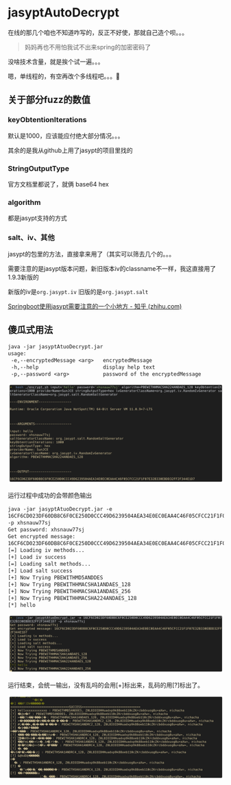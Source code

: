 # jasyptAutoDecrypt

在线的那几个咱也不知道咋写的，反正不好使，那就自己造个呗。。。

> 妈妈再也不用怕我试不出来spring的加密密码了

没啥技术含量，就是挨个试一遍。。。

嗯，单线程的，有空再改个多线程吧。。。🤡

## 关于部分fuzz的数值

### keyObtentionIterations

默认是1000，应该能应付绝大部分情况。。。

其余的是我从github上用了jasypt的项目里找的

### StringOutputType

官方文档里都说了，就俩 base64 hex

### algorithm

都是jasypt支持的方式

### salt、iv、其他

jasypt的包里的方法，直接拿来用了（其实可以筛去几个的。。。

需要注意的是jasypt版本问题，新旧版本iv的classname不一样，我这直接用了1.9.3新版的

新版的iv是`org.jasypt.iv` 旧版的是`org.jasypt.salt`

[Springboot使用jasypt需要注意的一个小地方 - 知乎 (zhihu.com)](https://zhuanlan.zhihu.com/p/347135701)

## 傻瓜式用法

```
java -jar jasyptAtuoDecrypt.jar
usage:
 -e,--encryptedMessage <arg>   encryptedMessage
 -h,--help                     display help text
 -p,--password <arg>           password of the encryptedMessage
```

![image-20220131041634355](Readme_resource/image-20220131041634355.png)

运行过程中成功的会带颜色输出

```
java -jar jasyptAtuoDecrypt.jar -e 16CF6CD023DF60DB8C6F0CE250D0CCC49D6239504AEA34E0EC0EAA4C46F05CFCC21F1F07E32B330EBDD32FF2F344E1D7 -p xhsnauw77sj
Get password: xhsnauw77sj
Get encrypted message: 16CF6CD023DF60DB8C6F0CE250D0CCC49D6239504AEA34E0EC0EAA4C46F05CFCC21F1F07E32B330EBDD32FF2F344E1D7
[=] Loading iv methods...
[+] Load iv success
[=] Loading salt methods...
[+] Load salt success
[+] Now Trying PBEWITHMD5ANDDES
[+] Now Trying PBEWITHHMACSHA1ANDAES_128
[+] Now Trying PBEWITHHMACSHA1ANDAES_256
[+] Now Trying PBEWITHHMACSHA224ANDAES_128
[*] hello
```

![image-20220131041913646](Readme_resource/image-20220131041913646.png)

运行结束，会统一输出，没有乱吗的会用[+]标出来，乱码的用[?]标出了。

![image-20220131043954432](Readme_resource/image-20220131043954432.png)
